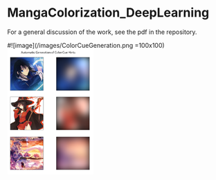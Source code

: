 # MangaColorization_DeepLearning
For a general discussion of the work, see the pdf in the repository. 

#![image](/images/ColorCueGeneration.png =100x100)
<img src=/images/ColorCueGeneration.png alt="drawing" width="200"/>

